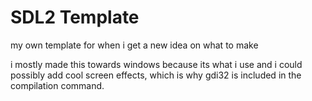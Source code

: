 # SDL2 Template
my own template for when i get a new idea on what to make

i mostly made this towards windows because its what i use and i could possibly add cool screen effects, which is why gdi32 is included in the compilation command.

